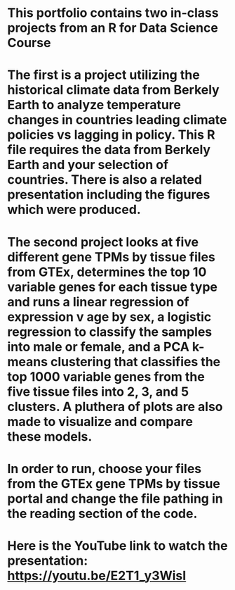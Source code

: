 # This portfolio contains two in-class projects from an R for Data Science Course

# The first is a project utilizing the historical climate data from Berkely Earth to analyze temperature changes in countries leading climate policies vs lagging in policy. This R file requires the data from Berkely Earth and your selection of countries. There is also a related presentation including the figures which were produced.

# The second project looks at five different gene TPMs by tissue files from GTEx, determines the top 10 variable genes for each tissue type and runs a linear regression of expression v age by sex, a logistic regression to classify the samples into male or female, and a PCA k-means clustering that classifies the top 1000 variable genes from the five tissue files into 2, 3, and 5 clusters. A pluthera of plots are also made to visualize and compare these models.

# In order to run, choose your files from the GTEx gene TPMs by tissue portal and change the file pathing in the reading section of the code.

# Here is the YouTube link to watch the presentation: https://youtu.be/E2T1_y3WisI
